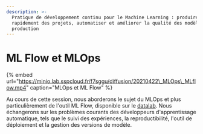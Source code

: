 ```yaml
---
description: >-
  Pratique de développement continu pour le Machine Learning : produire
  rapidement des projets, automatiser et améliorer la qualité des modèles de
  production
---
```


# ML Flow et MLOps

{% embed url="https://minio.lab.sspcloud.fr/f7sggu/diffusion/20210422\_MLOps\_MLflow.mp4" caption="MLOps et ML Flow" %}

Au cours de cette session, nous aborderons le sujet du MLOps et plus particulièrement de l'outil ML Flow, disponible sur le [datalab](https://datalab.sspcloud.fr/).  Nous échangerons sur les problèmes courants des développeurs d'apprentissage automatique, tels que le suivi des expériences, la reproductibilité, l'outil de déploiement et la gestion des versions de modèle.

